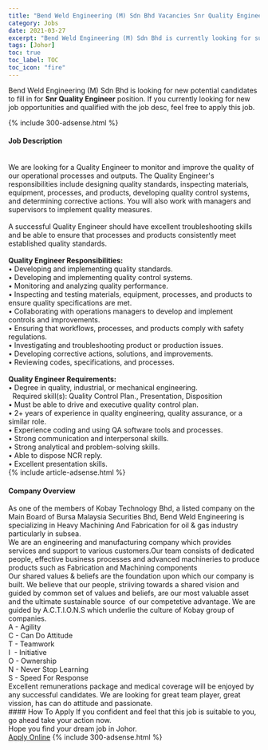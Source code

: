 ```yaml
---
title: "Bend Weld Engineering (M) Sdn Bhd Vacancies Snr Quality Engineer" 
category: Jobs 
date: 2021-03-27 
excerpt: "Bend Weld Engineering (M) Sdn Bhd is currently looking for suitable person to fill in the Snr Quality Engineer which based in Johor" 
tags: [Johor] 
toc: true 
toc_label: TOC 
toc_icon: "fire" 
--- 
```


<p>Bend Weld Engineering (M) Sdn Bhd is looking for new potential candidates to fill in for <b>Snr Quality Engineer</b> position. If you currently looking for new job opportunities and qualified with the job desc, feel free to apply this job.
</p>{% include 300-adsense.html %} 
<div><div><h4>Job Description</h4></div><div><div><span><div><div><br>We are looking for a Quality Engineer to monitor and improve the quality of our operational processes and outputs. The Quality Engineer's responsibilities include designing quality standards, inspecting materials, equipment, processes, and products, developing quality control systems, and determining corrective actions. You will also work with managers and supervisors to implement quality measures.</div><div><br>A successful Quality Engineer should have excellent troubleshooting skills and be able to ensure that processes and products consistently meet established quality standards.</div><div><br><strong>Quality Engineer Responsibilities:</strong><br>&#8226; Developing and implementing quality standards.<br>&#8226; Developing and implementing quality control systems.<br>&#8226; Monitoring and analyzing quality performance.<br>&#8226; Inspecting and testing materials, equipment, processes, and products to ensure quality specifications are met.<br>&#8226; Collaborating with operations managers to develop and implement controls and improvements.<br>&#8226; Ensuring that workflows, processes, and products comply with safety regulations.<br>&#8226; Investigating and troubleshooting product or production issues.<br>&#8226; Developing corrective actions, solutions, and improvements.<br>&#8226; Reviewing codes, specifications, and processes.</div><div><br><strong>Quality Engineer Requirements:</strong><br>&#8226; Degree in quality, industrial, or mechanical engineering.</div><div>&#160; Required skill(s): Quality Control Plan., Presentation, Disposition&#160;</div><div>&#8226; Must be able to drive and executive quality control plan.</div><div>&#8226; 2+ years of experience in quality engineering, quality assurance, or a similar role.<br>&#8226; Experience coding and using QA software tools and processes.<br>&#8226; Strong communication and interpersonal skills.<br>&#8226; Strong analytical and problem-solving skills.<br>&#8226; Able to dispose NCR reply.<br>&#8226; Excellent presentation skills.</div></div></span></div></div></div> 
{% include article-adsense.html %} 
<div><div><h4>Company Overview</h4></div><div><div><span><div><div>
<div>As one of the members of Kobay Technology Bhd, a listed company on the Main Board of Bursa Malaysia Securities Bhd, Bend Weld Engineering is specializing in Heavy Machining And Fabrication for oil &amp; gas industry particularly in subsea.</div>
<div>We are an engineering and manufacturing company which provides services and support to various customers.Our team consists of dedicated people, effective business processes and advanced machineries to produce products such as Fabrication and Machining components</div>
</div>
<div>Our shared values &amp; beliefs are the foundation upon which our company is built. We believe that our&#160;people, striiving&#160;towards a shared vision and guided&#160;by common set of values and beliefs, are our most valuable asset and the ultimate sustainable source &#160;of our competetive advantage. We are guided by A.C.T.I.O.N.S which underlie the culture of Kobay group of companies.</div>
<div>A&#160;- Agility</div>
<div>C - Can Do Attitude</div>
<div>T - Teamwork</div>
<div>I&#160; -&#160;Initiative</div>
<div>O - Ownership</div>
<div>N - Never Stop Learning</div>
<div>S - Speed For Response</div>
<div>Excellent remunerations package and medical coverage will be enjoyed by any successful candidates. We are looking for great team player, great vission, has can do attitude and passionate.</div></div></span></div></div></div> 
#### How To Apply 
If you confident and feel that this job is suitable to you, go ahead take your action now. <br/> 
Hope you find your dream job in Johor. <br/> 
<a href="https://www.jobstreet.com.my/en/job/snr-quality-engineer-4516826?jobId=jobstreet-my-job-4516826&" class="btn btn--info" target="_blank" rel="nofollow noopenner">Apply Online</a> 
{% include 300-adsense.html %} 